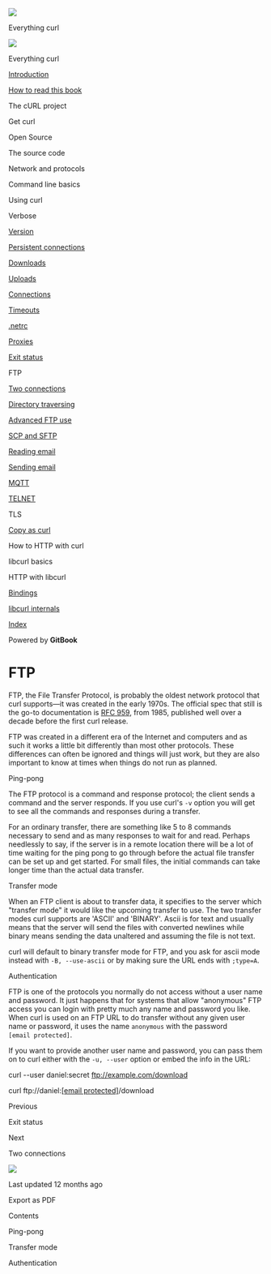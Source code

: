 <a href="../index.html" class="link-a079aa82--primary-53a25e66--logoLink-10d08504"></a>

<img src="https://gblobscdn.gitbook.com/orgs%2F-LxuH0qSm4xO9nWfEBlB%2Favatar.png?alt=media" class="image-67b14f24--avatar-1c1d03ec" />

<span class="text-4505230f--UIH400-4e41e82a--textContentFamily-49a318e1--spaceNameText-677c2969">Everything curl</span>

<a href="../index.html" class="link-a079aa82--primary-53a25e66--logoLink-10d08504"></a>

<img src="https://gblobscdn.gitbook.com/orgs%2F-LxuH0qSm4xO9nWfEBlB%2Favatar.png?alt=media" class="image-67b14f24--avatar-1c1d03ec" />

<span class="text-4505230f--UIH400-4e41e82a--textContentFamily-49a318e1--spaceNameText-677c2969">Everything curl</span>

<a href="../index.html" class="navButton-94f2579c--navButtonClickable-161b88ca"><span class="text-4505230f--UIH300-2063425d--textContentFamily-49a318e1--navButtonLabel-14a4968f">Introduction</span></a>

<a href="../how-to-read.html" class="navButton-94f2579c--navButtonClickable-161b88ca"><span class="text-4505230f--UIH300-2063425d--textContentFamily-49a318e1--navButtonLabel-14a4968f">How to read this book</span></a>

<span class="text-4505230f--UIH300-2063425d--textContentFamily-49a318e1--navButtonLabel-14a4968f">The cURL project</span>

<span class="text-4505230f--UIH300-2063425d--textContentFamily-49a318e1--navButtonLabel-14a4968f">Get curl</span>

<span class="text-4505230f--UIH300-2063425d--textContentFamily-49a318e1--navButtonLabel-14a4968f">Open Source</span>

<span class="text-4505230f--UIH300-2063425d--textContentFamily-49a318e1--navButtonLabel-14a4968f">The source code</span>

<span class="text-4505230f--UIH300-2063425d--textContentFamily-49a318e1--navButtonLabel-14a4968f">Network and protocols</span>

<span class="text-4505230f--UIH300-2063425d--textContentFamily-49a318e1--navButtonLabel-14a4968f">Command line basics</span>

<span class="text-4505230f--UIH300-2063425d--textContentFamily-49a318e1--navButtonLabel-14a4968f">Using curl</span>

<span class="text-4505230f--UIH300-2063425d--textContentFamily-49a318e1--navButtonLabel-14a4968f">Verbose</span>

<a href="version.html" class="navButton-94f2579c--pageItemWithChildrenNested-2c5d8183--navButtonClickable-161b88ca"><span class="text-4505230f--UIH300-2063425d--textContentFamily-49a318e1--navButtonLabel-14a4968f">Version</span></a>

<a href="persist.html" class="navButton-94f2579c--pageItemWithChildrenNested-2c5d8183--navButtonClickable-161b88ca"><span class="text-4505230f--UIH300-2063425d--textContentFamily-49a318e1--navButtonLabel-14a4968f">Persistent connections</span></a>

<a href="downloads.html" class="navButton-94f2579c--pageItemWithChildrenNested-2c5d8183--navButtonClickable-161b88ca"><span class="text-4505230f--UIH300-2063425d--textContentFamily-49a318e1--navButtonLabel-14a4968f">Downloads</span></a>

<a href="uploads.html" class="navButton-94f2579c--pageItemWithChildrenNested-2c5d8183--navButtonClickable-161b88ca"><span class="text-4505230f--UIH300-2063425d--textContentFamily-49a318e1--navButtonLabel-14a4968f">Uploads</span></a>

<a href="connections.html" class="navButton-94f2579c--pageItemWithChildrenNested-2c5d8183--navButtonClickable-161b88ca"><span class="text-4505230f--UIH300-2063425d--textContentFamily-49a318e1--navButtonLabel-14a4968f">Connections</span></a>

<a href="timeouts.html" class="navButton-94f2579c--pageItemWithChildrenNested-2c5d8183--navButtonClickable-161b88ca"><span class="text-4505230f--UIH300-2063425d--textContentFamily-49a318e1--navButtonLabel-14a4968f">Timeouts</span></a>

<a href="netrc.html" class="navButton-94f2579c--pageItemWithChildrenNested-2c5d8183--navButtonClickable-161b88ca"><span class="text-4505230f--UIH300-2063425d--textContentFamily-49a318e1--navButtonLabel-14a4968f">.netrc</span></a>

<a href="proxies.html" class="navButton-94f2579c--pageItemWithChildrenNested-2c5d8183--navButtonClickable-161b88ca"><span class="text-4505230f--UIH300-2063425d--textContentFamily-49a318e1--navButtonLabel-14a4968f">Proxies</span></a>

<a href="returns.html" class="navButton-94f2579c--pageItemWithChildrenNested-2c5d8183--navButtonClickable-161b88ca"><span class="text-4505230f--UIH300-2063425d--textContentFamily-49a318e1--navButtonLabel-14a4968f">Exit status</span></a>

<span class="text-4505230f--UIH300-2063425d--textContentFamily-49a318e1--navButtonLabel-14a4968f">FTP</span>

<a href="ftp/twoconnections.html" class="navButton-94f2579c--pageItemWithChildrenNested-2c5d8183--navButtonClickable-161b88ca"><span class="text-4505230f--UIH300-2063425d--textContentFamily-49a318e1--navButtonLabel-14a4968f">Two connections</span></a>

<a href="ftp/traversedir.html" class="navButton-94f2579c--pageItemWithChildrenNested-2c5d8183--navButtonClickable-161b88ca"><span class="text-4505230f--UIH300-2063425d--textContentFamily-49a318e1--navButtonLabel-14a4968f">Directory traversing</span></a>

<a href="ftp/advanced.html" class="navButton-94f2579c--pageItemWithChildrenNested-2c5d8183--navButtonClickable-161b88ca"><span class="text-4505230f--UIH300-2063425d--textContentFamily-49a318e1--navButtonLabel-14a4968f">Advanced FTP use</span></a>

<a href="scpsftp.html" class="navButton-94f2579c--pageItemWithChildrenNested-2c5d8183--navButtonClickable-161b88ca"><span class="text-4505230f--UIH300-2063425d--textContentFamily-49a318e1--navButtonLabel-14a4968f">SCP and SFTP</span></a>

<a href="reademail.html" class="navButton-94f2579c--pageItemWithChildrenNested-2c5d8183--navButtonClickable-161b88ca"><span class="text-4505230f--UIH300-2063425d--textContentFamily-49a318e1--navButtonLabel-14a4968f">Reading email</span></a>

<a href="smtp.html" class="navButton-94f2579c--pageItemWithChildrenNested-2c5d8183--navButtonClickable-161b88ca"><span class="text-4505230f--UIH300-2063425d--textContentFamily-49a318e1--navButtonLabel-14a4968f">Sending email</span></a>

<a href="mqtt.html" class="navButton-94f2579c--pageItemWithChildrenNested-2c5d8183--navButtonClickable-161b88ca"><span class="text-4505230f--UIH300-2063425d--textContentFamily-49a318e1--navButtonLabel-14a4968f">MQTT</span></a>

<a href="telnet.html" class="navButton-94f2579c--pageItemWithChildrenNested-2c5d8183--navButtonClickable-161b88ca"><span class="text-4505230f--UIH300-2063425d--textContentFamily-49a318e1--navButtonLabel-14a4968f">TELNET</span></a>

<span class="text-4505230f--UIH300-2063425d--textContentFamily-49a318e1--navButtonLabel-14a4968f">TLS</span>

<a href="copyas.html" class="navButton-94f2579c--pageItemWithChildrenNested-2c5d8183--navButtonClickable-161b88ca"><span class="text-4505230f--UIH300-2063425d--textContentFamily-49a318e1--navButtonLabel-14a4968f">Copy as curl</span></a>

<span class="text-4505230f--UIH300-2063425d--textContentFamily-49a318e1--navButtonLabel-14a4968f">How to HTTP with curl</span>

<span class="text-4505230f--UIH300-2063425d--textContentFamily-49a318e1--navButtonLabel-14a4968f">libcurl basics</span>

<span class="text-4505230f--UIH300-2063425d--textContentFamily-49a318e1--navButtonLabel-14a4968f">HTTP with libcurl</span>

<a href="../bindings.html" class="navButton-94f2579c--navButtonClickable-161b88ca"><span class="text-4505230f--UIH300-2063425d--textContentFamily-49a318e1--navButtonLabel-14a4968f">Bindings</span></a>

<a href="../internals.html" class="navButton-94f2579c--navButtonClickable-161b88ca"><span class="text-4505230f--UIH300-2063425d--textContentFamily-49a318e1--navButtonLabel-14a4968f">libcurl internals</span></a>

<a href="../bookindex.html" class="navButton-94f2579c--navButtonClickable-161b88ca"><span class="text-4505230f--UIH300-2063425d--textContentFamily-49a318e1--navButtonLabel-14a4968f">Index</span></a>

<a href="https://www.gitbook.com/?utm_source=content&amp;utm_medium=trademark&amp;utm_campaign=curl-1" class="reset-3c756112--trademark-a8da4b94"></a>

<span class="text-4505230f--TextH200-a3425406--textUIFamily-5ebd8e40">Powered by **GitBook**</span>

<span class="text-4505230f--DisplayH900-bfb998fa--textContentFamily-49a318e1">FTP</span>
========================================================================================

<span class="text-4505230f--UIH300-2063425d--textUIFamily-5ebd8e40--text-8ee2c8b2"></span>

<span class="text-4505230f--UIH300-2063425d--textUIFamily-5ebd8e40--text-8ee2c8b2"></span>

<span class="text-4505230f--TextH400-3033861f--textContentFamily-49a318e1"><span data-key="1e970a7774c744599957fea37fa99109"><span data-offset-key="1e970a7774c744599957fea37fa99109:0">FTP, the File Transfer Protocol, is probably the oldest network protocol that curl supports—it was created in the early 1970s. The official spec that still is the go-to documentation is </span></span><a href="https://www.ietf.org/rfc/rfc959.txt" class="link-a079aa82--primary-53a25e66--link-faf6c434"><span data-key="4f6848a562fe456aad979a49c70c491f"><span data-offset-key="4f6848a562fe456aad979a49c70c491f:0">RFC 959</span></span></a><span data-key="7c295228f447475eaebef272e9e899b8"><span data-offset-key="7c295228f447475eaebef272e9e899b8:0">, from 1985, published well over a decade before the first curl release.</span></span></span>

<span class="text-4505230f--TextH400-3033861f--textContentFamily-49a318e1"><span data-key="afd9a2f479374b99940b57ca7dd8f7e4"><span data-offset-key="afd9a2f479374b99940b57ca7dd8f7e4:0">FTP was created in a different era of the Internet and computers and as such it works a little bit differently than most other protocols. These differences can often be ignored and things will just work, but they are also important to know at times when things do not run as planned.</span></span></span>

<span class="text-4505230f--HeadingH700-04e1a2a3--textContentFamily-49a318e1"><span data-key="d8bd0a1341ab4a37bc24e5614dc2799c"><span data-offset-key="d8bd0a1341ab4a37bc24e5614dc2799c:0">Ping-pong</span></span></span>

<span class="text-4505230f--TextH400-3033861f--textContentFamily-49a318e1"><span data-key="971765b6dcdb4ab987dd9be2a3cb4ef4"><span data-offset-key="971765b6dcdb4ab987dd9be2a3cb4ef4:0">The FTP protocol is a command and response protocol; the client sends a command and the server responds. If you use curl's </span><span data-offset-key="971765b6dcdb4ab987dd9be2a3cb4ef4:1">`-v`</span><span data-offset-key="971765b6dcdb4ab987dd9be2a3cb4ef4:2"> option you will get to see all the commands and responses during a transfer.</span></span></span>

<span class="text-4505230f--TextH400-3033861f--textContentFamily-49a318e1"><span data-key="689b5634648e48fa9dad055c3efbf56f"><span data-offset-key="689b5634648e48fa9dad055c3efbf56f:0">For an ordinary transfer, there are something like 5 to 8 commands necessary to send and as many responses to wait for and read. Perhaps needlessly to say, if the server is in a remote location there will be a lot of time waiting for the ping pong to go through before the actual file transfer can be set up and get started. For small files, the initial commands can take longer time than the actual data transfer.</span></span></span>

<span class="text-4505230f--HeadingH700-04e1a2a3--textContentFamily-49a318e1"><span data-key="c44d475e3bfb4fb5a75bbe66a61bc06d"><span data-offset-key="c44d475e3bfb4fb5a75bbe66a61bc06d:0">Transfer mode</span></span></span>

<span class="text-4505230f--TextH400-3033861f--textContentFamily-49a318e1"><span data-key="6166b20edf7e4ad29237e688753c3356"><span data-offset-key="6166b20edf7e4ad29237e688753c3356:0">When an FTP client is about to transfer data, it specifies to the server which "transfer mode" it would like the upcoming transfer to use. The two transfer modes curl supports are 'ASCII' and 'BINARY'. Ascii is for text and usually means that the server will send the files with converted newlines while binary means sending the data unaltered and assuming the file is not text.</span></span></span>

<span class="text-4505230f--TextH400-3033861f--textContentFamily-49a318e1"><span data-key="b4f5bd85428b484e800b3968c8abaa69"><span data-offset-key="b4f5bd85428b484e800b3968c8abaa69:0">curl will default to binary transfer mode for FTP, and you ask for ascii mode instead with </span><span data-offset-key="b4f5bd85428b484e800b3968c8abaa69:1">`-B, --use-ascii`</span><span data-offset-key="b4f5bd85428b484e800b3968c8abaa69:2"> or by making sure the URL ends with </span><span data-offset-key="b4f5bd85428b484e800b3968c8abaa69:3">`;type=A`</span><span data-offset-key="b4f5bd85428b484e800b3968c8abaa69:4">.</span></span></span>

<span class="text-4505230f--HeadingH700-04e1a2a3--textContentFamily-49a318e1"><span data-key="5598fb71bd5a4daab539079d57859f47"><span data-offset-key="5598fb71bd5a4daab539079d57859f47:0">Authentication</span></span></span>

<span class="text-4505230f--TextH400-3033861f--textContentFamily-49a318e1"><span data-key="528bffab9b8a434993ae8301fbb154a7"><span data-offset-key="528bffab9b8a434993ae8301fbb154a7:0">FTP is one of the protocols you normally do not access without a user name and password. It just happens that for systems that allow "anonymous" FTP access you can login with pretty much any name and password you like. When curl is used on an FTP URL to do transfer without any given user name or password, it uses the name </span><span data-offset-key="528bffab9b8a434993ae8301fbb154a7:1">`anonymous`</span><span data-offset-key="528bffab9b8a434993ae8301fbb154a7:2"> with the password </span><span data-offset-key="528bffab9b8a434993ae8301fbb154a7:3">`[email protected]`</span><span data-offset-key="528bffab9b8a434993ae8301fbb154a7:4">.</span></span></span>

<span class="text-4505230f--TextH400-3033861f--textContentFamily-49a318e1"><span data-key="f2e4b466ce454361b936e3c5cecb655e"><span data-offset-key="f2e4b466ce454361b936e3c5cecb655e:0">If you want to provide another user name and password, you can pass them on to curl either with the </span><span data-offset-key="f2e4b466ce454361b936e3c5cecb655e:1">`-u, --user`</span><span data-offset-key="f2e4b466ce454361b936e3c5cecb655e:2"> option or embed the info in the URL:</span></span></span>

<span class="text-4505230f--TextH400-3033861f--textContentFamily-49a318e1"><span data-key="c5561bc788bb42b28eff928a8662d8d2"><span data-offset-key="c5561bc788bb42b28eff928a8662d8d2:0">curl --user daniel:secret ftp://example.com/download</span></span></span>

<span class="text-4505230f--TextH400-3033861f--textContentFamily-49a318e1"><span data-key="c5092278b813484ea49764a145bf3687"><span data-offset-key="c5092278b813484ea49764a145bf3687:0">curl ftp://daniel:<a href="../cdn-cgi/l/email-protection.html" class="__cf_email__">[email protected]</a>/download</span></span></span>

<a href="returns.html" class="reset-3c756112--card-6570f064--whiteCard-fff091a4--cardPrevious-56a5e674"></a>

<span class="text-4505230f--TextH200-a3425406--textContentFamily-49a318e1">Previous</span>

<span class="text-4505230f--UIH400-4e41e82a--textContentFamily-49a318e1">Exit status</span>

<a href="ftp/twoconnections.html" class="reset-3c756112--card-6570f064--whiteCard-fff091a4--cardNext-19241c42"></a>

<span class="text-4505230f--TextH200-a3425406--textContentFamily-49a318e1">Next</span>

<span class="text-4505230f--UIH400-4e41e82a--textContentFamily-49a318e1">Two connections</span>

<img src="https://avatars.githubusercontent.com/u/66654881?v=4" class="image-67b14f24--avatar-1c1d03ec" />

<span class="text-4505230f--TextH200-a3425406--textContentFamily-49a318e1">Last updated 12 months ago</span>

<span class="text-4505230f--UIH300-2063425d--textUIFamily-5ebd8e40">Export as PDF</span>

<span class="text-4505230f--InfoH100-1e92e1d1--textContentFamily-49a318e1">Contents</span>

<a href="ftp.html#ping-pong" class="reset-3c756112--menuItem-aa02f6ec--menuItemLight-757d5235--menuItemInline-173bdf97--pageTocItem-f4427024"></a>

<span class="text-4505230f--UIH300-2063425d--textContentFamily-49a318e1"><span class="text-4505230f--UIH200-50ead35f--textContentFamily-49a318e1">Ping-pong</span></span>

<a href="ftp.html#transfer-mode" class="reset-3c756112--menuItem-aa02f6ec--menuItemLight-757d5235--menuItemInline-173bdf97--pageTocItem-f4427024"></a>

<span class="text-4505230f--UIH300-2063425d--textContentFamily-49a318e1"><span class="text-4505230f--UIH200-50ead35f--textContentFamily-49a318e1">Transfer mode</span></span>

<a href="ftp.html#authentication" class="reset-3c756112--menuItem-aa02f6ec--menuItemLight-757d5235--menuItemInline-173bdf97--pageTocItem-f4427024"></a>

<span class="text-4505230f--UIH300-2063425d--textContentFamily-49a318e1"><span class="text-4505230f--UIH200-50ead35f--textContentFamily-49a318e1">Authentication</span></span>
